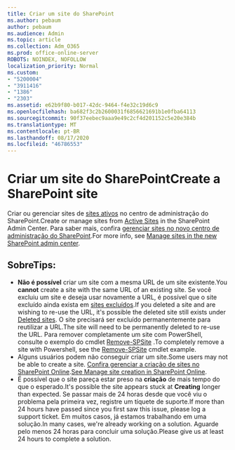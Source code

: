 ```yaml
---
title: Criar um site do SharePoint
ms.author: pebaum
author: pebaum
ms.audience: Admin
ms.topic: article
ms.collection: Adm_O365
ms.prod: office-online-server
ROBOTS: NOINDEX, NOFOLLOW
localization_priority: Normal
ms.custom:
- "5200004"
- "3911416"
- "1386"
- "2303"
ms.assetid: e62b9f80-b017-42dc-9464-f4e32c19d6c9
ms.openlocfilehash: ba682f3c2b2600031f6856621691b1e0fba64113
ms.sourcegitcommit: 90f37eebec9aaa9e49c2cf4d201152c5e20e384b
ms.translationtype: MT
ms.contentlocale: pt-BR
ms.lasthandoff: 08/17/2020
ms.locfileid: "46786553"
---
```

# <a name="create-a-sharepoint-site"></a><span data-ttu-id="b238a-102">Criar um site do SharePoint</span><span class="sxs-lookup"><span data-stu-id="b238a-102">Create a SharePoint site</span></span>

<span data-ttu-id="b238a-103">Criar ou gerenciar sites de [sites ativos](https://admin.microsoft.com/sharepoint?page=sitemanagement&modern=true) no centro de administração do SharePoint.</span><span class="sxs-lookup"><span data-stu-id="b238a-103">Create or manage sites from [Active Sites](https://admin.microsoft.com/sharepoint?page=sitemanagement&modern=true) in the SharePoint Admin Center.</span></span> <span data-ttu-id="b238a-104">Para saber mais, confira [gerenciar sites no novo centro de administração do SharePoint](https://docs.microsoft.com/sharepoint/manage-site-creation).</span><span class="sxs-lookup"><span data-stu-id="b238a-104">For more info, see [Manage sites in the new SharePoint admin center](https://docs.microsoft.com/sharepoint/manage-site-creation).</span></span> 

## <a name="tips"></a><span data-ttu-id="b238a-105">Sobre</span><span class="sxs-lookup"><span data-stu-id="b238a-105">Tips:</span></span>

- <span data-ttu-id="b238a-106">**Não é possível** criar um site com a mesma URL de um site existente.</span><span class="sxs-lookup"><span data-stu-id="b238a-106">You **cannot** create a site with the same URL of an existing site.</span></span> <span data-ttu-id="b238a-107">Se você excluiu um site e deseja usar novamente a URL, é possível que o site excluído ainda exista em [sites excluídos](https://admin.microsoft.com/sharepoint?page=recyclebin&modern=true).</span><span class="sxs-lookup"><span data-stu-id="b238a-107">If you deleted a site and are wishing to re-use the URL, it's possible the deleted site still exists under [Deleted sites](https://admin.microsoft.com/sharepoint?page=recyclebin&modern=true).</span></span> <span data-ttu-id="b238a-108">O site precisará ser excluído permanentemente para reutilizar a URL.</span><span class="sxs-lookup"><span data-stu-id="b238a-108">The site will need to be permanently deleted to re-use the URL.</span></span> <span data-ttu-id="b238a-109">Para remover completamente um site com PowerShell, consulte o exemplo do cmdlet [Remove-SPSite](https://docs.microsoft.com/sharepoint/manage-sites-in-new-admin-center#delete-a-site) .</span><span class="sxs-lookup"><span data-stu-id="b238a-109">To completely remove a site with Powershell, see the [Remove-SPSite](https://docs.microsoft.com/sharepoint/manage-sites-in-new-admin-center#delete-a-site) cmdlet example.</span></span>
- <span data-ttu-id="b238a-110">Alguns usuários podem não conseguir criar um site.</span><span class="sxs-lookup"><span data-stu-id="b238a-110">Some users may not be able to create a site.</span></span> <span data-ttu-id="b238a-111">[Confira gerenciar a criação de sites no SharePoint Online](https://docs.microsoft.com/sharepoint/manage-site-creation).</span><span class="sxs-lookup"><span data-stu-id="b238a-111">[See Manage site creation in SharePoint Online](https://docs.microsoft.com/sharepoint/manage-site-creation).</span></span>
- <span data-ttu-id="b238a-112">É possível que o site pareça estar preso na **criação** de mais tempo do que o esperado.</span><span class="sxs-lookup"><span data-stu-id="b238a-112">It's possible the site appears stuck at **Creating** longer than expected.</span></span> <span data-ttu-id="b238a-113">Se passar mais de 24 horas desde que você viu o problema pela primeira vez, registre um tíquete de suporte.</span><span class="sxs-lookup"><span data-stu-id="b238a-113">If more than 24 hours have passed since you first saw this issue, please log a support ticket.</span></span> <span data-ttu-id="b238a-114">Em muitos casos, já estamos trabalhando em uma solução.</span><span class="sxs-lookup"><span data-stu-id="b238a-114">In many cases, we're already working on a solution.</span></span> <span data-ttu-id="b238a-115">Aguarde pelo menos 24 horas para concluir uma solução.</span><span class="sxs-lookup"><span data-stu-id="b238a-115">Please give us at least 24 hours to complete a solution.</span></span>
